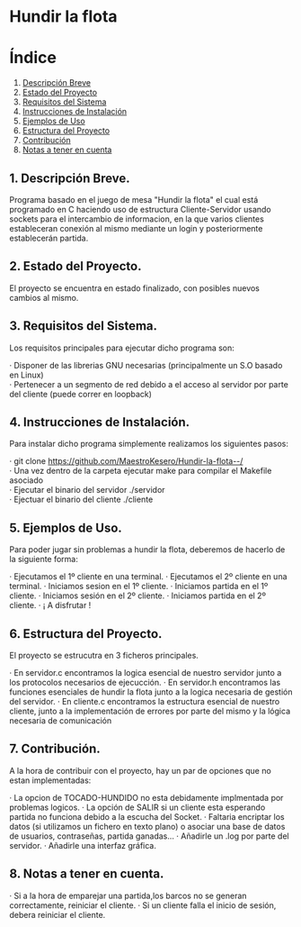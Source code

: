 # Hundir la flota 

# Índice

1. [Descripción Breve](#1-descripción-breve)
2. [Estado del Proyecto](#2-estado-del-proyecto)
3. [Requisitos del Sistema](#3-requisitos-del-sistema)
4. [Instrucciones de Instalación](#4-instrucciones-de-instalación)
5. [Ejemplos de Uso](#5-ejemplos-de-uso)
6. [Estructura del Proyecto](#6-estructura-del-proyecto)
7. [Contribución](#7-contribución)
8. [Notas a tener en cuenta](#8-notas-a-tener-en-cuenta)


## 1. Descripción Breve.

Programa basado en el juego de mesa "Hundir la flota" el cual está programado en C haciendo uso de estructura Cliente-Servidor usando sockets
para el intercambio de informacion, en la que varios clientes estableceran conexión al mismo mediante un login y posteriormente establecerán
 partida.


## 2. Estado del Proyecto.

El proyecto se encuentra en estado finalizado, con posibles nuevos cambios al mismo.


## 3. Requisitos del Sistema.

Los requisitos principales para ejecutar dicho programa son:

&middot; Disponer de las librerias GNU necesarias (principalmente un S.O basado en Linux)  
&middot; Pertenecer a un segmento de red debido a el acceso al servidor por parte del cliente (puede correr en loopback)  


## 4. Instrucciones de Instalación.

Para instalar dicho programa simplemente realizamos los siguientes pasos:

&middot; git clone https://github.com/MaestroKesero/Hundir-la-flota--/  
&middot; Una vez dentro de la carpeta ejecutar make para compilar el Makefile asociado  
&middot; Ejecutar el binario del servidor ./servidor   
&middot; Ejectuar el binario del cliente ./cliente <ip>  


## 5. Ejemplos de Uso.

Para poder jugar sin problemas a hundir la flota, deberemos de hacerlo de la siguiente forma:

&middot; Ejecutamos el 1º cliente en una terminal.
&middot; Ejecutamos el 2º cliente en una terminal.
&middot; Iniciamos sesion en el 1º cliente.
&middot; Iniciamos partida en el 1º cliente.
&middot; Iniciamos sesión en el 2º cliente.
&middot; Iniciamos partida en el 2º cliente.
&middot; ¡ A disfrutar !


## 6. Estructura del Proyecto.

El proyecto se estrucutra en 3 ficheros principales.
    
&middot; En servidor.c encontramos la logica esencial de nuestro servidor junto a los protocolos necesarios de ejecucción.
&middot; En servidor.h encontramos las funciones esenciales de hundir la flota junto a la logica necesaria de gestión del servidor.
&middot; En cliente.c encontramos la estructura esencial de nuestro cliente, junto a la implementación de errores por parte del mismo y la lógica necesaria de comunicación


## 7. Contribución.

A la hora de contribuir con el proyecto, hay un par de opciones que no estan implementadas:

&middot; La opcion de TOCADO-HUNDIDO no esta debidamente implmentada por problemas logicos.
&middot; La opción de SALIR si un cliente esta esperando partida no funciona debido a la escucha del Socket.
&middot; Faltaria encriptar los datos (si utilizamos un fichero en texto plano) o asociar una base de datos de usuarios, contraseñas, partida ganadas...
&middot; Añadirle un .log por parte del servidor.
&middot; Añadirle una interfaz gráfica.


## 8. Notas a tener en cuenta.

&middot; Si a la hora de emparejar una partida,los barcos no se generan correctamente, reiniciar el cliente.
&middot; Si un cliente falla el inicio de sesión, debera reiniciar el cliente.
